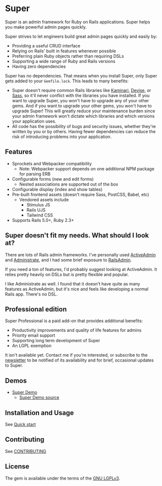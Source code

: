 # Super

Super is an admin framework for Ruby on Rails applications. Super helps you make
powerful admin pages quickly.

Super strives to let engineers build great admin pages quickly and easily by:

* Providing a useful CRUD interface
* Relying on Rails' built in features whenever possible
* Preferring plain Ruby objects rather than requiring DSLs
* Supporting a wide range of Ruby and Rails versions
* Having zero dependencies


Super has no dependencies. That means when you install Super, only Super gets
added to your `Gemfile.lock`. This leads to many benefits:

* Super doesn't require common Rails libraries like [Kaminari][Kaminari],
  [Devise][Devise], or [Sass][Sass], so it'll never conflict with the libraries
  you have installed. If you want to upgrade Super, you won't have to upgrade
  any of your other gems. And if you want to upgrade your other gems, you won't
  have to upgrade Super! This will greatly reduce your maintenance burden since
  your admin framework won't dictate which libraries and which versions your
  application uses.
* All code has the possibility of bugs and security issues, whether they're
  written by you or by others. Having fewer dependencies can reduce the risk of
  introducing problems into your application.


## Features

* Sprockets and Webpacker compatibility
    * Note: Webpacker support depends on one additional NPM package for parsing
      ERB
* Configurable forms (new and edit forms)
    * Nested associations are supported out of the box
* Configurable display (index and show tables)
* Pre-built frontend assets (doesn't require Sass, PostCSS, Babel, etc)
    * Vendored assets include
        * Stimulus JS
        * Rails UJS
        * Tailwind CSS
* Supports Rails 5.0+, Ruby 2.3+


## Super doesn't fit my needs. What should I look at?

There are lots of Rails admin frameworks. I've personally used
[ActiveAdmin][ActiveAdmin] and [Administrate][Administrate], and I had some
brief exposure to [RailsAdmin][RailsAdmin].

If you need a ton of features, I'd probably suggest looking at ActiveAdmin. It
relies pretty heavily on DSLs but is pretty flexible and popular.

I like Administrate as well. I found that it doesn't have quite as many features
as ActiveAdmin, but it's nice and feels like developing a normal Rails app.
There's no DSL.


## Professional edition

Super Professional is a paid add-on that provides additional benefits:

* Productivity improvements and quality of life features for admins
* Priority email support
* Supporting long term development of Super
* An LGPL exemption

It isn't available yet. Contact me if you're interested, or subscribe to the
[newsletter][newsletter] to be notified of its availability and for brief,
occasional updates to Super.


## Demos

* [Super Demo][super_demo]
    * [Super Demo source][super_demo_source]


## Installation and Usage

See [Quick start](./docs/quick_start.md)


## Contributing

See [CONTRIBUTING](./CONTRIBUTING.md)


## License

The gem is available under the terms of the [GNU LGPLv3](./LICENSE).


[Administrate]: https://github.com/thoughtbot/administrate
[ActiveAdmin]: https://github.com/activeadmin/activeadmin
[RailsAdmin]: https://github.com/sferik/rails_admin
[Kaminari]: https://github.com/kaminari/kaminari
[Devise]: https://github.com/heartcombo/devise
[Sass]: https://github.com/sass/sassc-ruby
[newsletter]: https://tinyletter.com/zachahn
[super_demo]: https://demo-super.herokuapp.com/admin/members
[super_demo_source]: https://github.com/zachahn/super_demo
